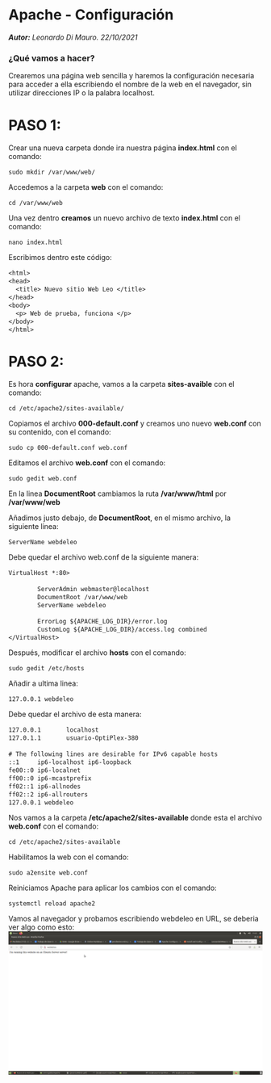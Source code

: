 # Apache - Configuración 
_**Autor:** Leonardo Di Mauro. 22/10/2021_

### ¿Qué vamos a hacer?
Crearemos una página web sencilla y haremos la configuración necesaria para acceder a ella escribiendo el nombre de la web en el navegador, sin utilizar direcciones IP o la palabra localhost.

# PASO 1:

Crear una nueva carpeta donde ira nuestra página **index.html** con el comando:
```
sudo mkdir /var/www/web/
```
Accedemos a la carpeta **web** con el comando:
```
cd /var/www/web
```
Una vez dentro **creamos** un nuevo archivo de texto **index.html** con el comando:
```
nano index.html
```
Escribimos dentro este código:
```
<html>
<head>
  <title> Nuevo sitio Web Leo </title>
</head>
<body>
  <p> Web de prueba, funciona </p>
</body>
</html>
```

# PASO 2:

Es hora **configurar** apache, vamos a la carpeta **sites-avaible** con el comando:
```
cd /etc/apache2/sites-available/
```
Copiamos el archivo **000-default.conf** y creamos uno nuevo **web.conf** con su contenido, con el comando:
```
sudo cp 000-default.conf web.conf
```
Editamos el archivo **web.conf** con el comando:
```
sudo gedit web.conf
```
En la linea **DocumentRoot** cambiamos la ruta **/var/www/html** por **/var/www/web**

Añadimos justo debajo, de **DocumentRoot**, en el mismo archivo, la siguiente linea:
```
ServerName webdeleo
```
Debe quedar el archivo web.conf de la siguiente manera:
```
VirtualHost *:80>

        ServerAdmin webmaster@localhost
        DocumentRoot /var/www/web
        ServerName webdeleo

        ErrorLog ${APACHE_LOG_DIR}/error.log
        CustomLog ${APACHE_LOG_DIR}/access.log combined
</VirtualHost>
```
Después, modificar el archivo **hosts** con el comando:
```
sudo gedit /etc/hosts
```
Añadir a ultima linea:
```
127.0.0.1 webdeleo
```
Debe quedar el archivo de esta manera:
```
127.0.0.1       localhost
127.0.1.1       usuario-OptiPlex-380

# The following lines are desirable for IPv6 capable hosts
::1     ip6-localhost ip6-loopback
fe00::0 ip6-localnet
ff00::0 ip6-mcastprefix
ff02::1 ip6-allnodes
ff02::2 ip6-allrouters
127.0.0.1 webdeleo
```
Nos vamos a la carpeta **/etc/apache2/sites-available**  donde esta el archivo **web.conf** con el comando:
```
cd /etc/apache2/sites-available
```

Habilitamos la web con el comando:
```
sudo a2ensite web.conf
```
Reiniciamos Apache para aplicar los cambios con el comando:
```
systemctl reload apache2
```
Vamos al navegador y probamos escribiendo webdeleo en URL, se deberia ver algo como esto:
![imagen](webdeleo.png)




